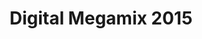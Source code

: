 ---
published: true
title: 'Digital Megamix 2015'
collection: bagage
release_date: '2015-05-04 00:00:00'
image:
    user/pages/01.Emissions/bagage-5/ouiedire_bagage-5_cover-1.png: { name: ouiedire_bagage-5_cover-1.png, type: image/png, size: 394032, path: user/pages/01.Emissions/bagage-5/ouiedire_bagage-5_cover-1.png }
number: '5'
slug: bagage-5
taxonomy:
    dj: 'Flogsta Danshall'
    artist: ['Baba Stiltz', Beem, 'Boss Kite', 'Coco Bryce', DKSTER, 'Daniel Savio', Drums, 'Easy & COU', Fengir, Joxaren, 'Levon Zolltar', Limonious, Mesak, Poborsk, 'Randy Barracuda', 'Rigas Den Andre', 'Slow Hand Motëm', 'Stiletti-Ana - Alkuperäiset', 'Wankers United', Yöt]
playlists:
    - { title: null, tracks: [{ timecode: '00:00:00', artists: ['Levon Zolltar'], title: 'Döner Djinnn' }, { timecode: '00:03:04', artists: ['Boss Kite'], title: 'The Manifesto' }, { timecode: '00:05:56', artists: [DKSTER], title: Schnappslock }, { timecode: '00:07:20', artists: [Fengir], title: 'Royal Assassin' }, { timecode: '00:09:30', artists: [Beem], title: 'Race To DIgital' }, { timecode: '00:11:37', artists: [Drums], title: Giants }, { timecode: '00:13:51', artists: ['Baba Stiltz'], title: 'Eating Out' }, { timecode: '00:15:38', artists: ['Randy Barracuda'], title: 'This Is The Barracuda Speaking' }, { timecode: '00:18:24', artists: ['Wankers United'], title: 'Gomme Arabique' }, { timecode: '00:20:38', artists: ['Coco Bryce'], title: 'Me & You' }, { timecode: '00:23:13', artists: ['Boss Kite'], title: 'Casio Kidnap' }, { timecode: '00:26:41', artists: ['Randy Barracuda'], title: 'Akephalos (unreleased)' }, { timecode: '00:30:43', artists: [Yöt], title: 'Feels Like Heaven' }, { timecode: '00:33:30', artists: ['Wankers United'], title: 'Caca Fønk' }, { timecode: '00:36:47', artists: [Beem], title: Ducker }, { timecode: '00:40:53', artists: ['Slow Hand Motëm'], title: Yawn }, { timecode: '00:44:08', artists: ['Baba Stiltz'], title: 'Post Pubertal' }, { timecode: '00:46:30', artists: ['Daniel Savio'], title: 'Diamond Sutra' }, { timecode: '00:49:40', artists: ['Rigas Den Andre'], title: 'Lines, Lines, Lines' }, { timecode: '00:52:49', artists: [Mesak], title: Alkorytmi }, { timecode: '00:56:28', artists: [Poborsk], title: 'Haas Sausage' }, { timecode: '00:59:58', artists: ['Easy & COU'], title: 'Bosphorus Raver' }, { timecode: '01:02:28', artists: [Joxaren], title: 'Sunu Dambala' }, { timecode: '01:05:45', artists: ['Stiletti-Ana - Alkuperäiset'], title: Originals }, { timecode: '01:09:28', artists: [Limonious], title: 'I Am Coming' }, { timecode: '01:13:15', artists: [Drums], title: 'Night At The Museum' }] }
presentation: '<http://www.flogstadanshall.com/>'

---